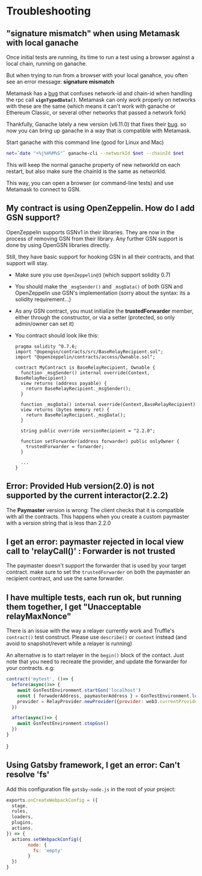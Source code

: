 # Troubleshooting

## "signature mismatch" when using Metamask with local ganache

Once initial tests are running, its time to run a test using a browser against a local chain, running on ganache.

But when trying to run from a browser with your local ganahce, you often see an error message: **signature mismatch**

Metamask has a [bug](https://github.com/MetaMask/metamask-extension/issues/8385) that confuses network-id and chain-id when handling the rpc call **`signTypedData()`**. Metamask can only work properly on networks with these are the same (which means it can't work with ganache or Ethereum Classic, or several other networks that passed a network fork)

Thankfully, Ganache lately a new version (v6.11.0) that fixes their [bug](https://github.com/trufflesuite/ganache-core/issues/515). so now you can bring up ganache in a way that is compatible with Metamask.

Start ganache with this command line (good for Linux and Mac)

```sh
net=`date "+%j%H%M%S"` ganache-cli --networkId $net --chainId $net
```

This will keep the normal ganache property of new networkId on each restart, but also make sure the chainId is the same as networkId.

This way, you can open a browser (or command-line tests) and use Metamask to connect to GSN.

## My contract is using OpenZeppelin. How do I add GSN support?

OpenZeppelin supports GSNv1 in their libraries. They are now in the process of removing GSN from their library.
Any further GSN support is done by using OpenGSN libraries directly.

Still, they have basic support for hooking GSN in all their contracts, and that support will stay.

- Make sure you use `OpenZeppelin@3` (which support solidity 0.7)
- You should make the `_msgSender()` and `_msgData()` of both GSN and OpenZeppelin use GSN's implementation (sorry about the syntax: its a solidity requirement...)
- As any GSN contract, you must initialize the **trustedForwarder** member, either through the constructor, or via a setter (protected, so only admin/owner can set it)
- You contract should look like this:

  ```solidity
  pragma solidity ^0.7.6;
  import "@opengsn/contracts/src/BaseRelayRecipient.sol";
  import "@openzeppelin/contracts/access/Ownable.sol";

  contract MyContract is BaseRelayRecipient, Ownable {
    function _msgSender() internal override(Context, BaseRelayRecipient)
    view returns (address payable) {
      return BaseRelayRecipient._msgSender();
    }

    function _msgData() internal override(Context,BaseRelayRecipient)
    view returns (bytes memory ret) {
      return BaseRelayRecipient._msgData();
    }

    string public override versionRecipient = "2.2.0";

    function setForwarder(address forwarder) public onlyOwner {
      trustedForwarder = forwarder;
    }
  
    ...
  }
  ```


## Error: Provided Hub version(2.0) is not supported by the current interactor(2.2.2)

The **Paymaster** version is wrong: The client checks that it is compatible with all the contracts.
This happens when you create a custom paymaster with a version string that is less than 2.2.0


## I get an error: paymaster rejected in local view call to 'relayCall()' : Forwarder is not trusted

The paymaster doesn't support the forwarder that is used by your target contract.
make sure to set the `trustedForwarder` on both the paymaster an recipient contract, and use the same forwarder.


## I have multiple tests, each run ok, but running them together, I get "Unacceptable relayMaxNonce"

There is an issue with the way a relayer currently work and Truffle's `contract()` test construct.
Please use `describe()` or `context` instead (and avoid to snapshot/revert while a relayer is running)

An alternative is to start relayer in the `begin()` block of the contact.
Just note that you need to recreate the provider, and update the forwarder for your contracts.
e.g:

```js
contract('mytest', ()=> {
  before(async()=> {
    await GsnTestEnvironment.startGsn('localhost')
    const { forwaderAddress, paymasterAddress } = GsnTestEnvironment.loadDeployment()
    provider = RelayProvider.newProvider({provider: web3.currentProvider, config: { paymasterAddress}})
  })

  after(async()=> {
    await GsnTestEnvironment.stopGsn()
  })
}

```
  
}



## Using Gatsby framework, I get an error: Can't resolve 'fs' 

Add this configuration file `gatsby-node.js` in the root of your project:
```js
exports.onCreateWebpackConfig = ({
  stage,
  rules,
  loaders,
  plugins,
  actions,
}) => {
  actions.setWebpackConfig({
        node: {
          fs: 'empty'
        }
  })
}
```
